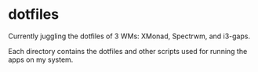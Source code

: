 # dotfiles
Currently juggling the dotfiles of 3 WMs: XMonad, Spectrwm, and i3-gaps.

Each directory contains the dotfiles and other scripts used for running the apps on my system.
